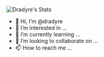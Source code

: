 ![Dradyre's Stats](https://github-readme-stats.vercel.app/api?username=dradyre&theme=vue-dark&show_icons=true&hide_border=true&count_private=true)

- 👋 Hi, I’m @dradyre
- 👀 I’m interested in ...
- 🌱 I’m currently learning ...
- 💞️ I’m looking to collaborate on ...
- 📫 How to reach me ...

